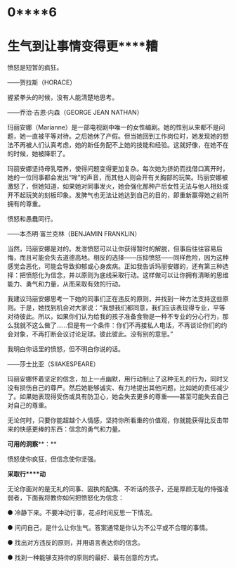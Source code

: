    

# **0****6**

# **生****气****到****让****事****情****变****得****更****糟**

愤怒是短暂的疯狂。

——贺拉斯（HORACE）

握紧拳头的时候，没有人能清楚地思考。

——乔治·吉恩·内森（GEORGE JEAN NATHAN）

玛丽安娜（Marianne）是一部电视剧中唯一的女性编剧。她的性别从来都不是问题，她一直被平等对待。之后她休了产假。但当她回到工作岗位时，她发现她的想法不再被人们认真考虑，她的新任务配不上她的技能和经验。这就好像，在她不在的时候，她被降职了。

玛丽安娜坚持母乳喂养，使得问题变得更加复杂。每次她为挤奶而找借口离开时，她的一位同事都会发出“哞”的声音，而其他人则会开有关胸部的玩笑。玛丽安娜被激怒了，但她知道，如果她对同事发火，她会强化那种产后女性无法与他人相处或开不起玩笑的刻板印象。发脾气也无法让她达到自己的目的，即重新赢得她之前所拥有的尊重。

愤怒和愚蠢同行。

——本杰明·富兰克林（BENJAMIN FRANKLIN）

当然，玛丽安娜是对的。发泄愤怒可以让你获得暂时的解脱，但事后往往容易后悔，而且可能会失去道德高地。相反的选择——压抑愤怒——同样危险，因为这种感觉会恶化，可能会导致抑郁或心身疾病。正如我告诉玛丽安娜的，还有第三种选择：把愤怒化为信念，并以原则为底线采取行动。这样做可以让你拥有清晰的思维能力、勇气和力量，从而采取有效的行动。

我建议玛丽安娜思考一下她的同事们正在违反的原则，并找到一种方法支持这些原则。于是，她找到机会对大家说：“我想我们都同意，我们应该表现得专业，平等对待彼此。所以，如果你们认为给我的孩子准备食物是一种不专业的分心行为，那么我就不这么做了……但是有一个条件：你们不再接私人电话，不再谈论你们的约会对象，不再打断会议讨论足球。彼此彼此。没有别的意思。”

我明白你话里的愤怒，但不明白你说的话。

——莎士比亚（SIIAKESPEARE）

玛丽安娜怀着坚定的信念，加上一点幽默，用行动制止了这种无礼的行为，同时又没有损伤自己的尊严。然后她能够诚实、有力地提出其他问题，比如她的责任减少了。如果她表现得受伤或具有防卫心，她会失去更多的尊重——甚至可能失去自己对自己的尊重。

无论何时，只要你能超越个人情感，坚持你所看重的价值观，你就能获得比反击带来的快感更棒的东西：信念的勇气和力量。

**可****用****的****洞****察****：**

愤怒使你疯狂，但信念使你坚强。

**采****取****行****动**

无论你面对的是无礼的同事、固执的配偶、不听话的孩子，还是厚颜无耻的恃强凌弱者，下面我将教你如何把愤怒化为信念：

● 冷静下来。不要冲动行事，花点时间反思一下情况。

● 问问自己，是什么让你生气。答案通常是你认为不公平或不合理的事情。

● 找出对方违反的原则，并用语言表达你的信念。

● 找到一种能够支持你的原则的最好、最有创意的方式。
